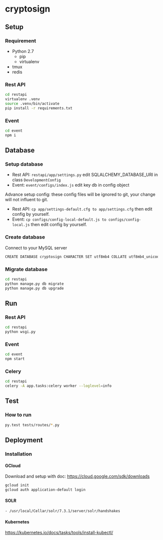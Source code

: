 # cryptosign

## Setup

### Requirement

- Python 2.7
  - pip
  - virtualenv
- tmux
- redis

### Rest API

```bash
cd restapi
virtualenv .venv
source .venv/bin/activate
pip install -r requirements.txt
```

### Event

```bash
cd event
npm i
```

## Database

### Setup database

- Rest API: `restapi/app/settings.py` edit SQLALCHEMY_DATABASE_URI in class `DevelopmentConfig`
- Event: `event/configs/index.js` edit key db in config object

Advance setup config: these config files will be ignored to git, your change will not influent to git.

- Rest API: `cp app/settings-default.cfg to app/settings.cfg` then edit config by yourself.
- Event: `cp configs/config-local-default.js to configs/config-local.js` then edit config by yourself.

### Create database

Connect to your MySQL server

```bash
CREATE DATABASE cryptosign CHARACTER SET utf8mb4 COLLATE utf8mb4_unicode_ci IF NOT EXISTS cryptosign;
```

### Migrate database

```bash
cd restapi
python manage.py db migrate
python manage.py db upgrade
```

## Run

### Rest API

```bash
cd restapi
python wsgi.py
```

### Event

```bash
cd event
npm start
```

### Celery

```bash
cd restapi
celery -A app.tasks:celery worker --loglevel=info
```

## Test

### How to run

```bash
py.test tests/routes/*.py
```

## Deployment

### Installation

#### GCloud

Download and setup with doc: https://cloud.google.com/sdk/downloads

```bash
gcloud init
gcloud auth application-default login
```

#### SOLR

```
- /usr/local/Cellar/solr/7.3.1/server/solr/handshakes
```

#### Kubernetes

https://kubernetes.io/docs/tasks/tools/install-kubectl/
